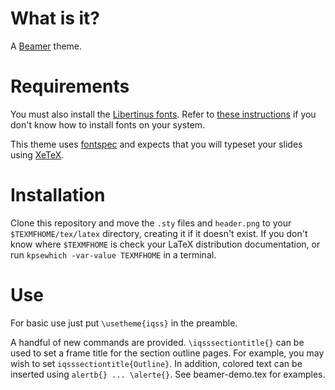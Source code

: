 
# What is it?
A [Beamer](https://github.com/josephwright/beamer) theme.

# Requirements
You must also install the
[Libertinus fonts](https://github.com/khaledhosny/libertinus). 
Refer to 
[these
instructions](https://www.howtogeek.com/192980/how-to-install-remove-and-manage-fonts-on-windows-mac-and-linux/)
if you don't know how to install fonts on your system.

This theme uses [fontspec](https://github.com/wspr/fontspec/) and
expects that you will typeset your slides using
[XeTeX](http://xetex.sourceforge.net/).

# Installation
Clone this repository and move the `.sty` files and `header.png` to your
`$TEXMFHOME/tex/latex` directory, creating it if it doesn't exist. If
you don't know where `$TEXMFHOME` is check your LaTeX distribution
documentation, or run `kpsewhich -var-value TEXMFHOME` in a terminal.

# Use
For basic use just put `\usetheme{iqss}` in the preamble.

A handful of new commands are provided. `\iqsssectiontitle{}` can be used to set a frame title for the section outline pages. For example, you may wish to set `iqsssectiontitle{Outline}`. In addition, colored text can be inserted using `alertb{} ... \alerte{}`. See beamer-demo.tex for examples.
